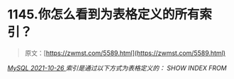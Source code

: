 <!--yml
category: 未分类
date: 0001-01-01 00:00:00
-->

# 1145.你怎么看到为表格定义的所有索引？

> 原文：[https://zwmst.com/5589.html](https://zwmst.com/5589.html)

   [ *MySQL* ](https://zwmst.com/mysql)*[ <time datetime="2021-10-27T00:51:20+08:00"> 2021-10-26 </time> ](https://zwmst.com/5589.html)  索引是通过以下方式为表格定义的：
SHOW INDEX FROM*